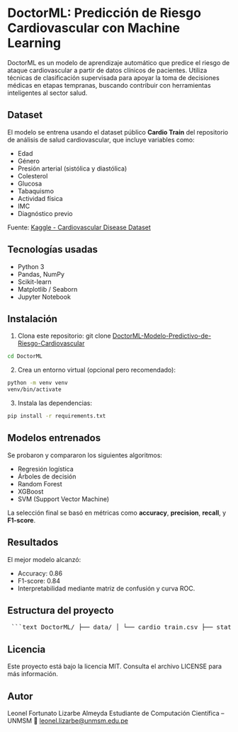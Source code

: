# DoctorML: Predicción de Riesgo Cardiovascular con Machine Learning

DoctorML es un modelo de aprendizaje automático que predice el riesgo de ataque cardiovascular a partir de datos clínicos de pacientes. Utiliza técnicas de clasificación supervisada para apoyar la toma de decisiones médicas en etapas tempranas, buscando contribuir con herramientas inteligentes al sector salud.

## Dataset

El modelo se entrena usando el dataset público **Cardio Train** del repositorio de análisis de salud cardiovascular, que incluye variables como:

- Edad
- Género
- Presión arterial (sistólica y diastólica)
- Colesterol
- Glucosa
- Tabaquismo
- Actividad física
- IMC
- Diagnóstico previo

Fuente: [Kaggle - Cardiovascular Disease Dataset](https://www.kaggle.com/datasets/sulianova/cardiovascular-disease-dataset)

## Tecnologías usadas

- Python 3
- Pandas, NumPy
- Scikit-learn
- Matplotlib / Seaborn
- Jupyter Notebook

## Instalación

1. Clona este repositorio:
git clone [DoctorML-Modelo-Predictivo-de-Riesgo-Cardiovascular](https://github.com/LeoNato04/DoctorML-Modelo-Predictivo-de-Riesgo-Cardiovascular)
```bash
cd DoctorML
```

2. Crea un entorno virtual (opcional pero recomendado):
```bash
python -m venv venv
venv/bin/activate 
```

3. Instala las dependencias:
```bash
pip install -r requirements.txt
```

## Modelos entrenados

Se probaron y compararon los siguientes algoritmos:

- Regresión logística
- Árboles de decisión
- Random Forest
- XGBoost
- SVM (Support Vector Machine)

La selección final se basó en métricas como **accuracy**, **precision**, **recall**, y **F1-score**.

## Resultados

El mejor modelo alcanzó:

- Accuracy: 0.86
- F1-score: 0.84
- Interpretabilidad mediante matriz de confusión y curva ROC.

## Estructura del proyecto

<pre> ```text DoctorML/ ├── data/ │ └── cardio_train.csv ├── static/ │ ├── css/ │ ├── functions/ │ ├── graphics/ │ ├── images/ │ └── js/ ├── templates/ │ ├── contact.html │ ├── health.html │ ├── health_c_cardio.html │ ├── health_c_cardio_graphics.html │ ├── health_c_mama.html │ ├── health_c_pulmon.html │ ├── index.html │ ├── medicine.html │ └── news.html ├── app.py ├── requirements.txt └── README.md ``` </pre>

## Licencia
Este proyecto está bajo la licencia MIT. Consulta el archivo LICENSE para más información.

## Autor
Leonel Fortunato Lizarbe Almeyda
Estudiante de Computación Científica – UNMSM
📧 leonel.lizarbe@unmsm.edu.pe
